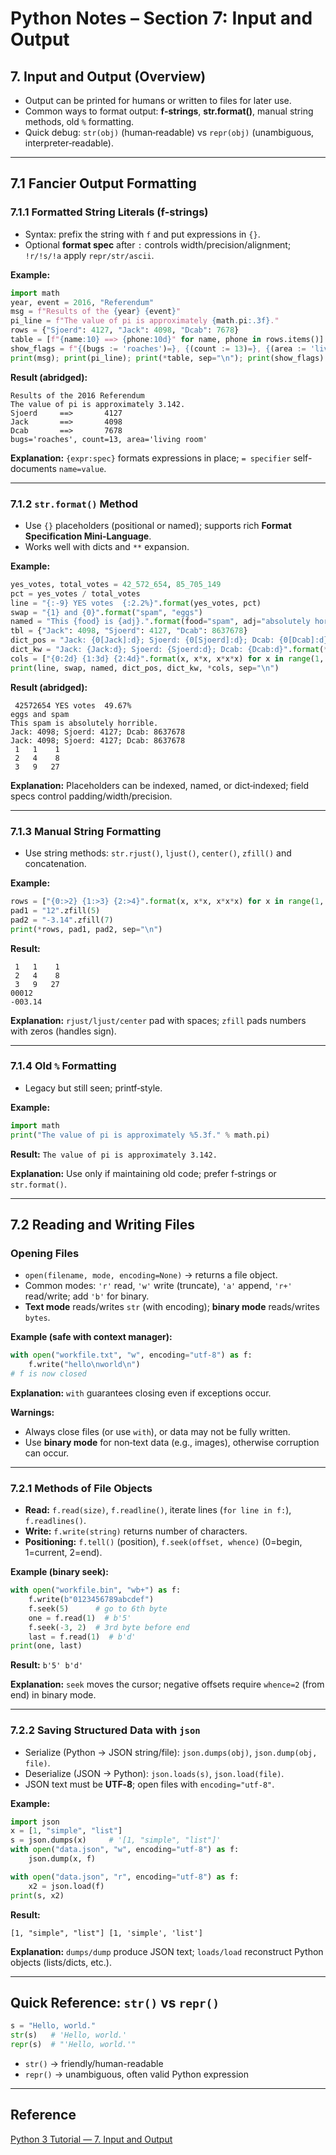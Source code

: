 # Python Notes – Section 7: Input and Output

## 7. Input and Output (Overview)
- Output can be printed for humans or written to files for later use.
- Common ways to format output: **f-strings**, **str.format()**, manual string methods, old `%` formatting.
- Quick debug: `str(obj)` (human‑readable) vs `repr(obj)` (unambiguous, interpreter‑readable).

---

## 7.1 Fancier Output Formatting

### 7.1.1 Formatted String Literals (f-strings)
- Syntax: prefix the string with `f` and put expressions in `{}`.
- Optional **format spec** after `:` controls width/precision/alignment; `!r/!s/!a` apply `repr/str/ascii`.

**Example:**
```python
import math
year, event = 2016, "Referendum"
msg = f"Results of the {year} {event}"
pi_line = f"The value of pi is approximately {math.pi:.3f}."
rows = {"Sjoerd": 4127, "Jack": 4098, "Dcab": 7678}
table = [f"{name:10} ==> {phone:10d}" for name, phone in rows.items()]
show_flags = f"{(bugs := 'roaches')=}, {(count := 13)=}, {(area := 'living room')=}"
print(msg); print(pi_line); print(*table, sep="\n"); print(show_flags)
```

**Result (abridged):**
```
Results of the 2016 Referendum
The value of pi is approximately 3.142.
Sjoerd     ==>       4127
Jack       ==>       4098
Dcab       ==>       7678
bugs='roaches', count=13, area='living room'
```

**Explanation:** `{expr:spec}` formats expressions in place; `= specifier` self-documents `name=value`.

---

### 7.1.2 `str.format()` Method
- Use `{}` placeholders (positional or named); supports rich **Format Specification Mini-Language**.
- Works well with dicts and `**` expansion.

**Example:**
```python
yes_votes, total_votes = 42_572_654, 85_705_149
pct = yes_votes / total_votes
line = "{:-9} YES votes  {:2.2%}".format(yes_votes, pct)
swap = "{1} and {0}".format("spam", "eggs")
named = "This {food} is {adj}.".format(food="spam", adj="absolutely horrible")
tbl = {"Jack": 4098, "Sjoerd": 4127, "Dcab": 8637678}
dict_pos = "Jack: {0[Jack]:d}; Sjoerd: {0[Sjoerd]:d}; Dcab: {0[Dcab]:d}".format(tbl)
dict_kw = "Jack: {Jack:d}; Sjoerd: {Sjoerd:d}; Dcab: {Dcab:d}".format(**tbl)
cols = ["{0:2d} {1:3d} {2:4d}".format(x, x*x, x*x*x) for x in range(1, 4)]
print(line, swap, named, dict_pos, dict_kw, *cols, sep="\n")
```

**Result (abridged):**
```
 42572654 YES votes  49.67%
eggs and spam
This spam is absolutely horrible.
Jack: 4098; Sjoerd: 4127; Dcab: 8637678
Jack: 4098; Sjoerd: 4127; Dcab: 8637678
 1   1    1
 2   4    8
 3   9   27
```

**Explanation:** Placeholders can be indexed, named, or dict‑indexed; field specs control padding/width/precision.

---

### 7.1.3 Manual String Formatting
- Use string methods: `str.rjust()`, `ljust()`, `center()`, `zfill()` and concatenation.

**Example:**
```python
rows = ["{0:>2} {1:>3} {2:>4}".format(x, x*x, x*x*x) for x in range(1, 4)]
pad1 = "12".zfill(5)
pad2 = "-3.14".zfill(7)
print(*rows, pad1, pad2, sep="\n")
```

**Result:**
```
 1   1    1
 2   4    8
 3   9   27
00012
-003.14
```

**Explanation:** `rjust/ljust/center` pad with spaces; `zfill` pads numbers with zeros (handles sign).

---

### 7.1.4 Old `%` Formatting
- Legacy but still seen; printf‑style.

**Example:**
```python
import math
print("The value of pi is approximately %5.3f." % math.pi)
```
**Result:** `The value of pi is approximately 3.142.`

**Explanation:** Use only if maintaining old code; prefer f‑strings or `str.format()`.

---

## 7.2 Reading and Writing Files

### Opening Files
- `open(filename, mode, encoding=None)` → returns a file object.
- Common modes: `'r'` read, `'w'` write (truncate), `'a'` append, `'r+'` read/write; add `'b'` for binary.
- **Text mode** reads/writes `str` (with encoding); **binary mode** reads/writes `bytes`.

**Example (safe with context manager):**
```python
with open("workfile.txt", "w", encoding="utf-8") as f:
    f.write("hello\nworld\n")
# f is now closed
```

**Explanation:** `with` guarantees closing even if exceptions occur.

**Warnings:**
- Always close files (or use `with`), or data may not be fully written.
- Use **binary mode** for non‑text data (e.g., images), otherwise corruption can occur.

---

### 7.2.1 Methods of File Objects
- **Read:** `f.read(size)`, `f.readline()`, iterate lines (`for line in f:`), `f.readlines()`.
- **Write:** `f.write(string)` returns number of characters.
- **Positioning:** `f.tell()` (position), `f.seek(offset, whence)` (0=begin, 1=current, 2=end).

**Example (binary seek):**
```python
with open("workfile.bin", "wb+") as f:
    f.write(b"0123456789abcdef")
    f.seek(5)      # go to 6th byte
    one = f.read(1)  # b'5'
    f.seek(-3, 2)  # 3rd byte before end
    last = f.read(1)  # b'd'
print(one, last)
```

**Result:** `b'5' b'd'`

**Explanation:** `seek` moves the cursor; negative offsets require `whence=2` (from end) in binary mode.

---

### 7.2.2 Saving Structured Data with `json`
- Serialize (Python → JSON string/file): `json.dumps(obj)`, `json.dump(obj, file)`.
- Deserialize (JSON → Python): `json.loads(s)`, `json.load(file)`.
- JSON text must be **UTF‑8**; open files with `encoding="utf-8"`.

**Example:**
```python
import json
x = [1, "simple", "list"]
s = json.dumps(x)     # '[1, "simple", "list"]'
with open("data.json", "w", encoding="utf-8") as f:
    json.dump(x, f)

with open("data.json", "r", encoding="utf-8") as f:
    x2 = json.load(f)
print(s, x2)
```

**Result:**  
```
[1, "simple", "list"] [1, 'simple', 'list']
```

**Explanation:** `dumps/dump` produce JSON text; `loads/load` reconstruct Python objects (lists/dicts, etc.).

---

## Quick Reference: `str()` vs `repr()`
```python
s = "Hello, world."
str(s)   # 'Hello, world.'
repr(s)  # "'Hello, world.'"
```
- `str()` → friendly/human-readable
- `repr()` → unambiguous, often valid Python expression

---

## Reference
[Python 3 Tutorial — 7. Input and Output](https://docs.python.org/3/tutorial/inputoutput.html)
